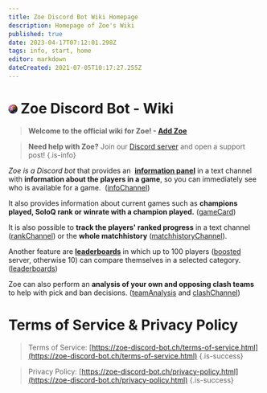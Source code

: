 ```yaml
---
title: Zoe Discord Bot Wiki Homepage
description: Homepage of Zoe's Wiki
published: true
date: 2023-04-17T07:12:01.298Z
tags: info, start, home
editor: markdown
dateCreated: 2021-07-05T10:17:27.255Z
---
```




# <img src="/zoe_logo.png" width = "3.5%" /> Zoe Discord Bot - Wiki 

> **Welcome to the official wiki for Zoe!  - [**Add Zoe**](https://zoe-discord-bot.ch/invite.html)** 

> **Need help with Zoe?**  Join our [Discord server](https://discord.gg/4Rxrzsxb7d) and open a support post!
> {.is-info}


_Zoe is a Discord bot_ that provides an  [**information panel**](/en/features/infoChannel/) in a text channel with **information about the players in a game**, so you can immediately see who is available for a game.  ([infoChannel](/en/features/infoChannel/))

It also provides information about current games such as **champions played, SoloQ rank or winrate with a champion played.** ([gameCard](/en/features/gamecards/))

It is also possible to **track the players' ranked progress** in a text channel ([rankChannel](/en/features/rankChannel/)) or the **whole matchhistory** ([matchhistoryChannel](https://wiki.zoe-discord-bot.ch/en/features/matchhistoryChannel)).

Another feature are [**leaderboards**](/en/features/leaderboards/) in which up to 100 players ([boosted](https://wiki.zoe-discord-bot.ch/en/Zoe-Points-And-Boosting) server, otherwise 10) can compare themselves in a selected category. ([leaderboards](/en/features/leaderboards/))

Zoe can also perform an **analysis of your own and opposing clash teams** to help with pick and ban decisions. ([teamAnalysis](/en/commands/stats/teamAnalysis/) and [clashChannel](/en/features/clashChannel/))




# Terms of Service & Privacy Policy

>Terms of Service: [https://zoe-discord-bot.ch/terms-of-service.html](https://zoe-discord-bot.ch/terms-of-service.html)
>{.is-success}

>Privacy Policy: [https://zoe-discord-bot.ch/privacy-policy.html](https://zoe-discord-bot.ch/privacy-policy.html)
>{.is-success}